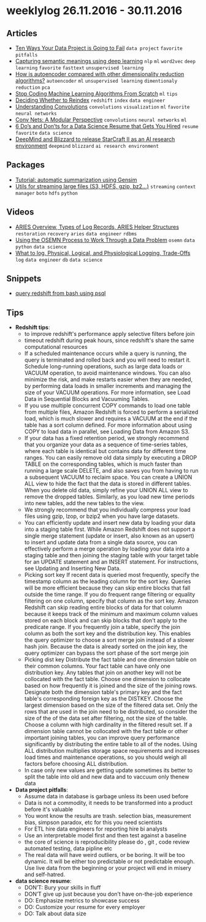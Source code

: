 # weeklylog 26.11.2016 - 30.11.2016

## Articles
- [Ten Ways Your Data Project is Going to Fail](http://www.martingoodson.com/ten-ways-your-data-project-is-going-to-fail/) `data project` `favorite` `pitfalls` 
- [Capturing semantic meanings using deep learning](https://www.oreilly.com/learning/capturing-semantic-meanings-using-deep-learning) `nlp` `ml` `word2vec` `deep learning` `favorite` `fasttext` `unsupervised learning`  
- [How is autoencoder compared with other dimensionality reduction algorithms?](https://www.quora.com/How-is-autoencoder-compared-with-other-dimensionality-reduction-algorithms) `autoencoder` `ml` `unsupervised learning` `dimentionaly reduction` `pca` 
- [Stop Coding Machine Learning Algorithms From Scratch](http://machinelearningmastery.com/dont-implement-machine-learning-algorithms/) `ml` `tips` 
- [Deciding Whether to Reindex](http://docs.aws.amazon.com/redshift/latest/dg/r_vacuum-decide-whether-to-reindex.html) `redshift` `index` `data engineer` 
- [Understanding Convolutions](http://colah.github.io/posts/2014-07-Understanding-Convolutions/) `convolutions` `visualization` `ml` `favorite` `neural networks` 
- [Conv Nets: A Modular Perspective](http://colah.github.io/posts/2014-07-Conv-Nets-Modular/) `convolutions` `neural networks` `ml` 
- [6 Do’s and Don’ts for a Data Science Resume that Gets You Hired](http://www.galvanize.com/blog/6-dos-donts-data-science-resume-gets-hired/) `resume` `favorite` `data science` 
- [DeepMind and Blizzard to release StarCraft II as an AI research environment](https://deepmind.com/blog/deepmind-and-blizzard-release-starcraft-ii-ai-research-environment/) `deepmind` `blizzard` `ai research environment`

## Packages
- [Tutorial: automatic summarization using Gensim](https://github.com/RaRe-Technologies/gensim/blob/develop/docs/notebooks/summarization_tutorial.ipynb)
- [Utils for streaming large files (S3, HDFS, gzip, bz2...)](https://github.com/RaRe-Technologies/smart_open) `streaming` `context manager` `boto` `hdfs` `python`

## Videos
- [ARIES Overview, Types of Log Records, ARIES Helper Structures](https://www.youtube.com/watch?v=S9nctHdkggk) `restoration` `recovery` `aries` `data engineer` `rdbms` 
- [Using the OSEMN Process to Work Through a Data Problem](https://www.youtube.com/watch?v=w3LI1s7OBc4) `osemn` `data` `python` `data science` 
- [What to log, Physical, Logical, and Physiological Logging, Trade-Offs](https://www.youtube.com/watch?v=MR-89Lq5jCo&list=PLC4UZxBVGKteoQ2cO096j58IwjZrlki54&index=4) `log` `data engineer` `db` `data science`

## Snippets
- [query redshift from bash using psql](https://gist.github.com/eyaltrabelsi/b15ab470b22b0a89459c90385527a1e7)

## Tips
- **Redshift tips**:
    - to improve redshift's performance apply selective filters before join
    - timeout redshift during peak hours, since redshift's share the same computational resources
    - If a scheduled maintenance occurs while a query is running, the query is terminated and rolled back and you will need to restart it. Schedule long-running operations, such as large data loads or VACUUM operation, to avoid maintenance windows. You can also minimize the risk, and make restarts easier when they are needed, by performing data loads in smaller increments and managing the size of your VACUUM operations. For more information, see Load Data in Sequential Blocks and Vacuuming Tables.
    - If you use multiple concurrent COPY commands to load one table from multiple files, Amazon Redshift is forced to perform a serialized load, which is much slower and requires a VACUUM at the end if the table has a sort column defined. For more information about using COPY to load data in parallel, see Loading Data from Amazon S3.
    - If your data has a fixed retention period, we strongly recommend that you organize your data as a sequence of time-series tables, where each table is identical but contains data for different time ranges. 
      You can easily remove old data simply by executing a DROP TABLE on the corresponding tables, which is much faster than running a large scale DELETE, and also saves you from having to run a subsequent VACUUM to reclaim space. You can create a UNION ALL view to hide the fact that the data is stored in different tables. When you delete old data, simply refine your UNION ALL view to remove the dropped tables. Similarly, as you load new time periods into new tables, add the new tables to the view.
    - We strongly recommend that you individually compress your load files using gzip, lzop, or bzip2 when you have large datasets.
    - You can efficiently update and insert new data by loading your data into a staging table first. While Amazon Redshift does not support a single merge statement (update or insert, also known as an upsert) to insert and update data from a single data source, you can effectively perform a merge operation by loading your data into a staging table and then joining the staging table with your target table for an UPDATE statement and an INSERT statement. For instructions, see Updating and Inserting New Data.
    - Picking sort key If recent data is queried most frequently, specify the timestamp column as the leading column for the sort key.
      Queries will be more efficient because they can skip entire blocks that fall outside the time range.
      If you do frequent range filtering or equality filtering on one column, specify that column as the sort key.
      Amazon Redshift can skip reading entire blocks of data for that column because it keeps track of the minimum and maximum column values stored on each block and can skip blocks that don't apply to the predicate range.
      If you frequently join a table, specify the join column as both the sort key and the distribution key.
      This enables the query optimizer to choose a sort merge join instead of a slower hash join. Because the data is already sorted on the join key, the query optimizer can bypass the sort phase of the sort merge join
    - Picking dist key Distribute the fact table and one dimension table on their common columns. Your fact table can have only one distribution key.
      Any tables that join on another key will not be collocated with the fact table. Choose one dimension to collocate based on how frequently it is joined and the size of the joining rows.
      Designate both the dimension table's primary key and the fact table's corresponding foreign key as the DISTKEY. Choose the largest dimension based on the size of the filtered data set.
      Only the rows that are used in the join need to be distributed, so consider the size of the of the data set after filtering, not the size of the table.
      Choose a column with high cardinality in the filtered result set.
      If a dimension table cannot be collocated with the fact table or other important joining tables, you can improve query performance significantly by distributing the entire table to all of the nodes. Using ALL distribution multiplies storage space requirements and increases load times and maintenance operations, so you should weigh all factors before choosing ALL distribution.
    - In case only new values are getting update sometimes its better to split the table into old and new data and to vaccuum only thenew data
- **Data project pitfalls**:
    - Assume data in database is garbage unless its been used before
    - Data is not a commodity, it needs to be transformed into a product before it's valuable
    - You wont know the results are trash. selection bias, measurement bias, simpson paradox, etc for this you need scientists
    - For ETL hire data engineers for reporting hire bi analysts
    - Use an interpretable model first and then test against a baseline
    - the core of science is reproducibility please do , git , code review automated testing, data pipline etc
    - The real data will have weird outliers, or be boring. It will be too dynamic. It will be either too predictable or not predictable enough. Use live data from the beginning or your project will end in misery and self-hatred.
- **data science resume**:
    - DON’T: Bury your skills in fluff  
    - DON’T give up just because you don’t have on-the-job experience
    - DO: Emphasize metrics to showcase success
    - DO: Customize your resume for every employer
    - DO: Talk about data size
